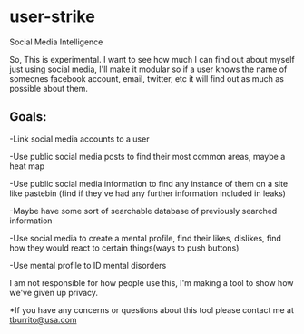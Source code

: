 # user-strike
Social Media Intelligence

So, This is experimental. I want to see how much I can find out about myself just using social media, I'll make it modular so if a user
knows the name of someones facebook account, email, twitter, etc it will find out as much as possible about them.

Goals:
------------------------------------------------------------------------------------------------------------------------------------------
-Link social media accounts to a user

-Use public social media posts to find their most common areas, maybe a heat map

-Use public social media information to find any instance of them on a site like pastebin (find if they've had any further information 
included in leaks)

-Maybe have some sort of searchable database of previously searched information

-Use social media to create a mental profile, find their likes, dislikes, find how they would react to certain things(ways to push buttons)

-Use mental profile to ID mental disorders


I am not responsible for how people use this, I'm making a tool to show how we've given up privacy. 


*If you have any concerns or questions about this tool please contact me at tburrito@usa.com

